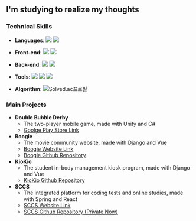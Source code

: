 ## I'm studying to realize my thoughts

### Technical Skills

- **Languages**: <img src="https://img.shields.io/badge/Python-3776AB?style=flat-square&logo=Python&logoColor=white"/></a> <img src="https://img.shields.io/badge/JavaScript-F7DF1E?style=flat-square&logo=JavaScript&logoColor=white"/></a>

- **Front-end**: <img src="https://img.shields.io/badge/Vue-4FC08D?style=flat-square&logo=Vue.js&logoColor=white"/></a> <img src="https://img.shields.io/badge/React-61DAFB?style=flat-square&logo=React&logoColor=white"/></a>

- **Back-end**: <img src="https://img.shields.io/badge/Django-092E20?style=flat-square&logo=Django&logoColor=white"/></a> <img src="https://img.shields.io/badge/MySQL-4479A1?style=flat-square&logo=MySQL&logoColor=white"/></a>

- **Tools**: <img src="https://img.shields.io/badge/Git-F05032?style=flat-square&logo=Git&logoColor=white"/></a> <img src="https://img.shields.io/badge/Nginx-009639?style=flat-square&logo=Nginx&logoColor=white"/></a> <img src="https://img.shields.io/badge/Docker-2496ED?style=flat-square&logo=Docker&logoColor=white"/></a>

- **Algorithm**: ![Solved.ac프로필](http://mazassumnida.wtf/api/mini/generate_badge?boj=arkddkwl2029)

### Main Projects

- **Double Bubble Derby**
  - The two-player mobile game, made with Unity and C#
  - [Goolge Play Store Link](https://play.google.com/store/apps/details?id=com.DefaultCompany.BattlewithFriends&hl=ko)
- **Boogie**
  - The movie community website, made with Django and Vue
  - [Boogie Website Link](https://boogiee-site.netlify.app)
  - [Boogie Github Repository](https://github.com/Byongho96/boogie-project)
- **KioKio**
  - The student in-body management kiosk program, made with Django and Vue
  - [KioKio Github Repository](https://github.com/Byongho96/Kiokio)
- **SCCS**
  - The integrated platform for coding tests and online studies, made with Spring and React
  - [SCCS Website Link](https://sccs.kr)
  - [SCCS Github Repository (Private Now)](https://github.com/Byongho96/SCCS)

<!-- ### Education
* **Korea University**
  * First Major in Civil, Enviromental and Architectural Engineering
  * Second Major in Electrical Engineering
* **Samsung Software Academy for Youth**
  * Python Web Track (Python, Django, JS, abd Vue) -->
